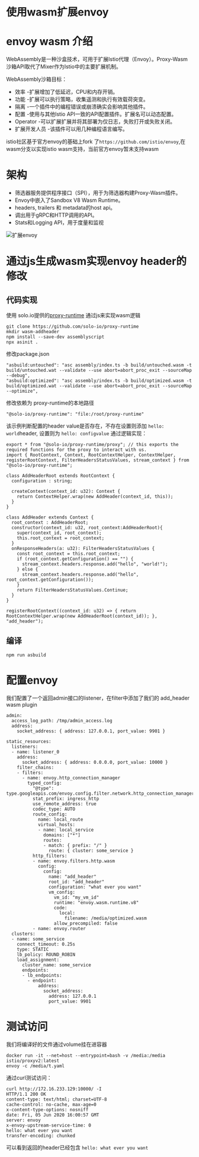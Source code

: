 # 使用wasm扩展envoy

# envoy wasm 介绍
WebAssembly是一种沙盒技术，可用于扩展Istio代理（Envoy）。Proxy-Wasm沙箱API取代了Mixer作为Istio中的主要扩展机制。

WebAssembly沙箱目标：

- 效率 -扩展增加了低延迟，CPU和内存开销。
- 功能 -扩展可以执行策略，收集遥测和执行有效载荷突变。
- 隔离 -一个插件中的编程错误或崩溃确实会影响其他插件。
- 配置 -使用与其他Istio API一致的API配置插件。扩展名可以动态配置。
- Operator -可以扩展扩展并将其部署为仅日志，失败打开或失败关闭。
- 扩展开发人员 -该插件可以用几种编程语言编写。

istio社区基于官方envoy的基础上fork 了`https://github.com/istio/envoy`,在wasm分支以实现istio wasm支持，当前官方envoy暂未支持wasm

# 架构

- 筛选器服务提供程序接口（SPI），用于为筛选器构建Proxy-Wasm插件。
- Envoy中嵌入了Sandbox V8 Wasm Runtime。
- headers, trailers 和 metadata的host api。
- 调出用于gRPC和HTTP调用的API。
- Stats和Logging API，用于度量和监视

![扩展envoy](http://img.rocdu.top/20200615/extending.png)

# 通过js生成wasm实现envoy header的修改

## 代码实现
使用 solo.io提供的[proxy-runtime](https://github.com/solo-io/proxy-runtime)
通过js来实现wasm逻辑

```
git clone https://github.com/solo-io/proxy-runtime
mkdir wasm-addheader
npm install --save-dev assemblyscript
npx asinit .
```

修改package.json

```
"asbuild:untouched": "asc assembly/index.ts -b build/untouched.wasm -t build/untouched.wat --validate --use abort=abort_proc_exit --sourceMap --debug",
"asbuild:optimized": "asc assembly/index.ts -b build/optimized.wasm -t build/optimized.wat --validate --use abort=abort_proc_exit --sourceMap --optimize",
```

修改依赖为 proxy-runtime的本地路径

```
"@solo-io/proxy-runtime": "file:/root/proxy-runtime"
```

该示例判断配置的header value是否存在，不存在设置则添加 `hello: world`header,
设置则为  `hello: configvalue` 
通过逻辑实现：

```
export * from "@solo-io/proxy-runtime/proxy"; // this exports the required functions for the proxy to interact with us.
import { RootContext, Context, RootContextHelper, ContextHelper, registerRootContext, FilterHeadersStatusValues, stream_context } from "@solo-io/proxy-runtime";

class AddHeaderRoot extends RootContext {
  configuration : string;

  createContext(context_id: u32): Context {
    return ContextHelper.wrap(new AddHeader(context_id, this));
  }
}

class AddHeader extends Context {
  root_context : AddHeaderRoot;
  constructor(context_id: u32, root_context:AddHeaderRoot){
    super(context_id, root_context);
    this.root_context = root_context;
  }
  onResponseHeaders(a: u32): FilterHeadersStatusValues {
    const root_context = this.root_context;
    if (root_context.getConfiguration() == "") {
      stream_context.headers.response.add("hello", "world!");
    } else {
      stream_context.headers.response.add("hello", root_context.getConfiguration());
    }
    return FilterHeadersStatusValues.Continue;
  }
}

registerRootContext((context_id: u32) => { return RootContextHelper.wrap(new AddHeaderRoot(context_id)); }, "add_header");
```

## 编译

```
npm run asbuild
```

# 配置envoy

我们配置了一个返回admin接口的listener，在filter中添加了我们的 add_header wasm plugin
```
admin:
  access_log_path: /tmp/admin_access.log
  address:
    socket_address: { address: 127.0.0.1, port_value: 9901 }

static_resources:
  listeners:
  - name: listener_0
    address:
      socket_address: { address: 0.0.0.0, port_value: 10000 }
    filter_chains:
    - filters:
      - name: envoy.http_connection_manager
        typed_config:
          "@type": type.googleapis.com/envoy.config.filter.network.http_connection_manager.v2.HttpConnectionManager
          stat_prefix: ingress_http
          use_remote_address: true
          codec_type: AUTO
          route_config:
            name: local_route
            virtual_hosts:
            - name: local_service
              domains: ["*"]
              routes:
              - match: { prefix: "/" }
                route: { cluster: some_service }
          http_filters:
          - name: envoy.filters.http.wasm
            config:
              config:
                name: "add_header"
                root_id: "add_header"
                configuration: "what ever you want"
                vm_config:
                  vm_id: "my_vm_id"
                  runtime: "envoy.wasm.runtime.v8"
                  code:
                    local:
                      filename: /media/optimized.wasm
                  allow_precompiled: false
          - name: envoy.router
  clusters:
  - name: some_service
    connect_timeout: 0.25s
    type: STATIC
    lb_policy: ROUND_ROBIN
    load_assignment:
      cluster_name: some_service
      endpoints:
      - lb_endpoints:
        - endpoint:
            address:
              socket_address:
                address: 127.0.0.1
                port_value: 9901
```


# 测试访问

我们将编译好的文件通过volume挂在进容器

```
docker run -it --net=host --entrypoint=bash -v /media:/media istio/proxyv2:latest
envoy -c /media/t.yaml
```

通过curl测试访问：

```
curl http://172.16.233.129:10000/ -I
HTTP/1.1 200 OK
content-type: text/html; charset=UTF-8
cache-control: no-cache, max-age=0
x-content-type-options: nosniff
date: Fri, 05 Jun 2020 16:00:57 GMT
server: envoy
x-envoy-upstream-service-time: 0
hello: what ever you want
transfer-encoding: chunked
```

可以看到返回的header已经包含 `hello: what ever you want`